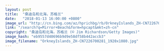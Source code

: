 ```yaml
---
layout: post
title:  "桑迪岛和北海，苏格兰"
date:   "2018-01-13 16:00:00 +0800"
image_url: "http://cn.bing.com/az/hprichbg/rb/OrkneyIslands_ZH-CN7226700281_1920x1080.jpg"
link: "/search?q=Mirror+Beach&form=hpcapt&mkt=zh-cn"
copyright: "桑迪岛和北海，苏格兰 (© Jim Richardson/Getty Images)"
image_hash: "eb9557d40696b9d9e58df58b442accb3"
image_filename: "OrkneyIslands_ZH-CN7226700281_1920x1080.jpg"
---
```

